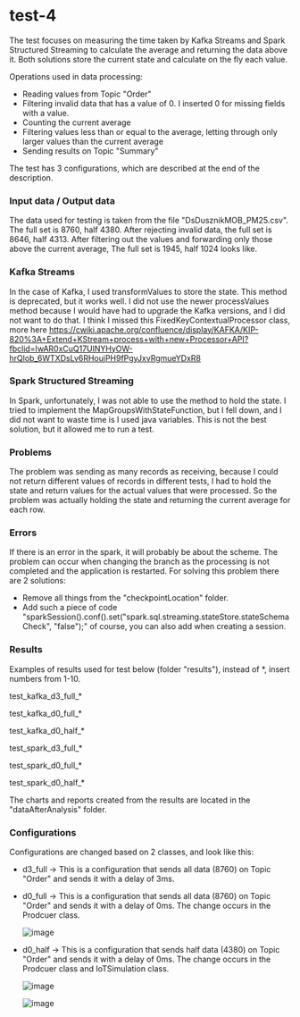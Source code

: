 # test-4

The test focuses on measuring the time taken by Kafka Streams and Spark Structured Streaming to calculate the average and returning the data above it.
Both solutions store the current state and calculate on the fly each value.

Operations used in data processing:
- Reading values from Topic "Order"
- Filtering invalid data that has a value of 0. I inserted 0 for missing fields with a value.
- Counting the current average
- Filtering values less than or equal to the average, letting through only larger values than the current average
- Sending results on Topic "Summary"

The test has 3 configurations, which are described at the end of the description.

### Input data / Output data
The data used for testing is taken from the file "DsDusznikMOB_PM25.csv". The full set is 8760, half 4380. After rejecting invalid data, the full set is 8646, half 4313.
After filtering out the values and forwarding only those above the current average, The full set is 1945, half 1024 looks like.

### Kafka Streams
In the case of Kafka, I used transformValues to store the state. This method is deprecated, but it works well. I did not use the newer processValues method because I would have had to upgrade the Kafka versions, and I did not want to do that. I think I missed this FixedKeyContextualProcessor class, more here https://cwiki.apache.org/confluence/display/KAFKA/KIP-820%3A+Extend+KStream+process+with+new+Processor+API?fbclid=IwAR0xCuQ17UlNYHyOW-hrQlob_6WTXDsLv6RHoujPH9fPgyJxvRgmueYDxR8

### Spark Structured Streaming
In Spark, unfortunately, I was not able to use the method to hold the state. I tried to implement the MapGroupsWithStateFunction, but I fell down, and I did not want to waste time is I used java variables.
This is not the best solution, but it allowed me to run a test.

### Problems
The problem was sending as many records as receiving, because I could not return different values of records in different tests, I had to hold the state and return values for the actual values that were processed.
So the problem was actually holding the state and returning the current average for each row.

### Errors
If there is an error in the spark, it will probably be about the scheme. The problem can occur when changing the branch as the processing is not completed and the application is restarted.
For solving this problem there are 2 solutions:
- Remove all things from the "checkpointLocation" folder.
- Add such a piece of code  "sparkSession().conf().set("spark.sql.streaming.stateStore.stateSchemaCheck", "false");" of course, you can also add when creating a session.

### Results
Examples of results used for test below (folder "results"), instead of *, insert numbers from 1-10.

test_kafka_d3_full_*

test_kafka_d0_full_*

test_kafka_d0_half_*

test_spark_d3_full_*

test_spark_d0_full_*

test_spark_d0_half_*

The charts and reports created from the results are located in the "dataAfterAnalysis" folder.

### Configurations

Configurations are changed based on 2 classes, and look like this:

- d3_full -> This is a configuration that sends all data (8760) on Topic "Order" and sends it with a delay of 3ms.
- d0_full -> This is a configuration that sends all data (8760) on Topic "Order" and sends it with a delay of 0ms. The change occurs in the Prodcuer class.

  ![image](https://github.com/xkondix/MsgBrokerSys/assets/52525583/afbe51f2-cfee-48ae-aa1b-0d7c7ce64928)

- d0_half -> This is a configuration that sends half data (4380) on Topic "Order" and sends it with a delay of 0ms. The change occurs in the Prodcuer class and IoTSimulation class.

  ![image](https://github.com/xkondix/MsgBrokerSys/assets/52525583/afbe51f2-cfee-48ae-aa1b-0d7c7ce64928)

  ![image](https://github.com/xkondix/MsgBrokerSys/assets/52525583/07fb6580-36a3-4fcd-bb51-9048d88b7d6e)
